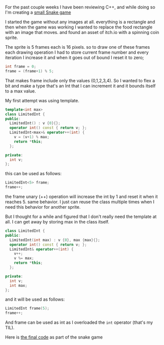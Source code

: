 
For the past couple weeks I have been reviewing C++, and while doing so I'm creating a [small Snake game](https://github.com/emad-elsaid/snake)

I started the game without any images at all. everything is a rectangle and then when the game was working I wanted to replace the food rectangle with an image that moves. and found an asset of itch.io with a spinning coin sprite.

The sprite is 5 frames each is 16 pixels. so to draw one of these frames each drawing operation I had to store current frame number and every iteration I increase it and when it goes out of bound I reset it to zero;

```cpp
int frame = 0;
frame = (frame+1) % 5;
```

That makes frame include only the values (0,1,2,3,4). So I wanted to flex a bit and make a type that's an Int that I can increment it and it bounds itself to a max value.

My first attempt was using template.

```cpp
template<int max>
class LimitedInt {
public:
  LimitedInt() : v {0}{};
  operator int() const { return v; };
  LimitedInt<max>& operator++(int) {
    v = (v+1) % max;
    return *this;
  };

private:
  int v;
};

```

this can be used as follows:

```cpp
LimitedInt<5> frame;
frame++;
```

the frame unary (++) operation will increase the int by 1 and reset it when it reaches 5. same behavior. I just can reuse the class multiple times when I need this behavior for another sprite.

But I thought for a while and figured that I don't really need the template at all. I can get away by storing max in the class itself.

```cpp
class LimitedInt {
public:
  LimitedInt(int max) : v {0}, max {max}{};
  operator int() const { return v; };
  LimitedInt& operator++(int) {
    v++;
    v %= max;
    return *this;
  };

private:
  int v;
  int max;
};
```

and it will be used as follows:

```cpp
LimitedInt frame(5);
frame++;
```

And frame can be used as int as I overloaded the `int` operator (that's my TIL).

Here is [the final code](https://github.com/emad-elsaid/snake/blob/6055849962428d4565d43c1caf260c5632ed799f/main.cpp#L24) as part of the snake game
